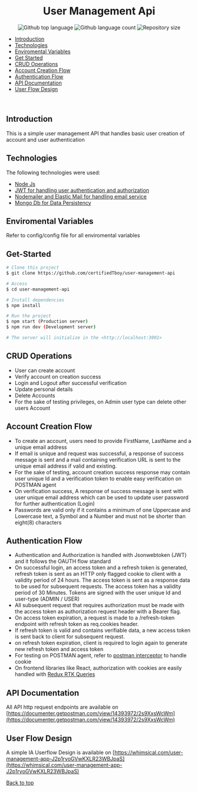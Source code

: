 <div align="center" id="top"> 
 
  &#xa0;

  <!-- <a href="https://usermanagementapi.netlify.app">Demo</a> ---->
</div>

<h1 align="center">User Management Api</h1>

<p align="center">
  <img alt="Github top language" src="https://img.shields.io/github/languages/top/certifiedTboy/user-management-api?color=56BEB8">

  <img alt="Github language count" src="https://img.shields.io/github/languages/count/certifiedTboy/user-management-api?color=56BEB8">

  <img alt="Repository size" src="https://img.shields.io/github/repo-size/certifiedTboy/user-management-api?color=56BEB8">

</p>

- [Introduction](#Introduction)
- [Technologies](#Technologies)
- [Enviromental Variables](#Enviromental-Variables)
- [Get Started](#Get-Started)
- [CRUD Operations](#Crud-Operations)
- [Account Creation Flow](#Account-Creation-Flow)
- [Authentication Flow](#Authentication-Handling)
- [API Documentation](#API-Documentation)
- [User Flow Design](#Userflow-Design)

<br>

## Introduction

This is a simple user management API that handles basic user creation of account and user authentication

## Technologies

The following technologies were used:

- [Node Js](#Node)
- [JWT for handling user authentication and authorization](#JWT)
- [Nodemailer and Elastic Mail for handling email service](#)
- [Mongo Db for Data Persistency](#)

## Enviromental Variables 
Refer to config/config file for all enviromental variables

## Get-Started

```bash
# Clone this project
$ git clone https://github.com/certifiedTboy/user-management-api

# Access
$ cd user-management-api

# Install dependencies
$ npm install

# Run the project 
$ npm start (Production server)
$ npm run dev (Development server)

# The server will initialize in the <http://localhost:3001>
```

## CRUD Operations
- User can create account
- Verify account on creation success
- Login and Logout after successful verification
- Update personal details
- Delete Accounts
- For the sake of testing privileges, on Admin user type can delete other users Account



## Account Creation Flow
- To create an account, users need to provide FirstName, LastName and a unique email address 
- If email is unique and request was successful, a response of success message is sent and a mail containing verification URL is sent to the unique email address if valid and existing.
- For the sake of testing, account creation success response may contain user unique Id and a verification token to enable easy verification on POSTMAN agent
- On verification success, A response of success message is sent with user unique email address which can be used to update user password for further authentication (Login)
- Passwords are valid only if it contains a minimum of one Uppercase and Lowercase text, a Symbol and a Number and must not be shorter than eight(8) characters


## Authentication Flow
- Authentication and Authorization is handled with Jsonwebtoken (JWT) and it follows the OAUTH flow standard
- On successful login, an access token and a refresh token is generated, refresh token is sent as an HTTP only flagged cookie to client with a validity period of 24 hours. The access token is sent as a response data to be used for subsequent requests. The access token has a validity period of 30 Minutes. Tokens are signed with the user unique Id and user-type (ADMIN / USER) 
- All subsequent request that requires authorization must be made with the access token as authorization request header with a Bearer flag.
- On access token expiration, a request is made to a /refresh-token endpoint with refresh token as req.cookies header. 
- If refresh token is valid and contains verifiable data, a new access token is sent back to client for subsequent request. 
- on refresh token expiration, client is required to login again to generate new refresh token and access token 
- For testing on POSTMAN agent, refer to [postman interceptor](https://learning.postman.com/docs/sending-requests/cookies/#:~:text=Postman%20can%20capture%20cookies%20for,with%20the%20Postman%20cookie%20jar.) to handle cookie
- On frontend libraries like React, authorization with cookies are easily handled with [Redux RTK Queries](https://redux-toolkit.js.org/tutorials/rtk-query)

## API Documentation
All API http request endpoints are available on [https://documenter.getpostman.com/view/14393972/2s9XxsWcWm](https://documenter.getpostman.com/view/14393972/2s9XxsWcWm) 

## User Flow Design

A simple IA Userflow Design is available on [https://whimsical.com/user-management-app-J2p1ryoGVwKXLR23WBJpaS](https://whimsical.com/user-management-app-J2p1ryoGVwKXLR23WBJpaS) 

<a href="#top">Back to top</a>
